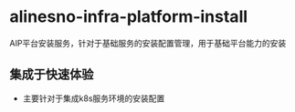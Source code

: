 # alinesno-infra-platform-install
AIP平台安装服务，针对于基础服务的安装配置管理，用于基础平台能力的安装

## 集成于快速体验

- 主要针对于集成k8s服务环境的安装配置